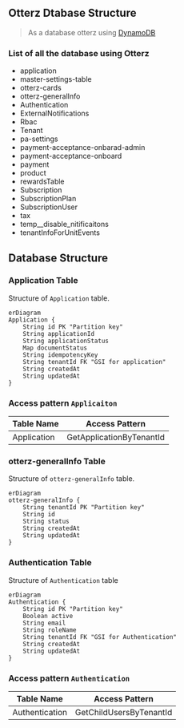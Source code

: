 ## Otterz Dtabase Structure

> As a database otterz using [DynamoDB](https://aws.amazon.com/dynamodb/)

### List of all the database using Otterz

- application
- master-settings-table
- otterz-cards
- otterz-generalInfo
- Authentication
- ExternalNotifications
- Rbac
- Tenant
- pa-settings
- payment-acceptance-onbarad-admin
- payment-acceptance-onboard
- payment
- product
- rewardsTable
- Subscription
- SubscriptionPlan
- SubscriptionUser
- tax
- temp__disable_nitificaitons
- tenantInfoForUnitEvents

## Database Structure

### **Application Table**

Structure of `Application` table.

```mermaid
erDiagram
Application {
    String id PK "Partition key"
    String applicationId
    String applicationStatus
    Map documentStatus
    String idempotencyKey
    String tenantId FK "GSI for application"
    String createdAt
    String updatedAt
}

```

### Access pattern `Applicaiton`

| Table Name | Access Pattern |
| ---------- | -------------- |
| Application |  GetApplicationByTenantId | 

### **otterz-generalInfo Table**

Structure of `otterz-generalInfo` table.

```mermaid
erDiagram
otterz-generalInfo {
    String tenantId PK "Partition key"
    String id
    String status
    String createdAt
    String updatedAt
}

```

### **Authentication Table**

Structure of `Authentication` table

```mermaid
erDiagram
Authentication {
    String id PK "Partition key"
    Boolean active
    String email
    String roleName
    String tenantId FK "GSI for Authentication"
    String createdAt
    String updatedAt
}
```

### Access pattern `Authentication`

| Table Name | Access Pattern |
| ---------- | -------------- |
| Authentication |  GetChildUsersByTenantId | 



